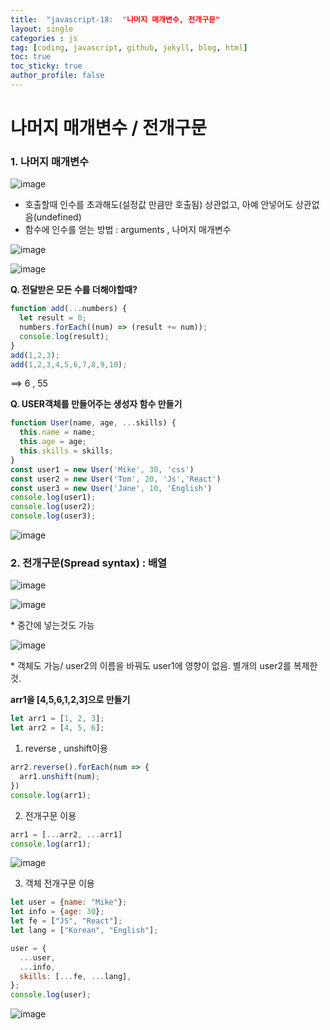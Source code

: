 ```yaml
---
title:  "javascript-18:  "나머지 매개변수, 전개구문"
layout: single
categories : js
tag: [coding, javascript, github, jekyll, blog, html]
toc: true
toc_sticky: true
author_profile: false
---
```


# 나머지 매개변수 / 전개구문

### 1. 나머지 매개변수

![image](https://user-images.githubusercontent.com/111720411/197483000-d9d55886-00ce-4993-a403-92fa7a431299.png)

- 호출할때 인수를 초과해도(설정값 만큼만 호출됨) 상관없고, 아예 안넣어도 상관없음(undefined)
- 함수에 인수를 얻는 방법 : arguments , 나머지 매개변수

![image](https://user-images.githubusercontent.com/111720411/197483106-32db6957-00d7-4ed4-a524-1220b578f5b3.png)

![image](https://user-images.githubusercontent.com/111720411/197483112-3368f9cb-80e2-4099-9ca7-33b37d3390d2.png)

**Q. 전달받은 모든 수를 더해야할때?**

```js
function add(...numbers) {
  let result = 0;
  numbers.forEach((num) => (result += num));
  console.log(result);
}
add(1,2,3);
add(1,2,3,4,5,6,7,8,9,10);
```
==> 6 , 55


**Q. USER객체를 만들어주는 생성자 함수 만들기**

```js
function User(name, age, ...skills) {
  this.name = name;
  this.age = age;
  this.skills = skills;
}
const user1 = new User('Mike', 30, 'css')
const user2 = new User('Tom', 20, 'Js','React')
const user3 = new User('Jane', 10, 'English')
console.log(user1);
console.log(user2);
console.log(user3);
```

![image](https://user-images.githubusercontent.com/111720411/197483514-385c7df8-f10a-4ed3-b317-16eebd294128.png)

### 2. 전개구문(Spread syntax) : 배열

![image](https://user-images.githubusercontent.com/111720411/197483645-ec63866b-6f57-4d9c-8c24-3674b9dd52af.png)

![image](https://user-images.githubusercontent.com/111720411/197483655-5a3e2da0-fcf1-476b-8edd-23ff78dddb0f.png)

\* 중간에 넣는것도 가능

![image](https://user-images.githubusercontent.com/111720411/197483708-931f6e94-1d73-4d86-bce2-ed43ee449bbf.png)

\* 객체도 가능/ user2의 이름을 바꿔도 user1에 영향이 없음. 별개의 user2를 복제한것.

**arr1을 [4,5,6,1,2,3]으로 만들기**

```js
let arr1 = [1, 2, 3];
let arr2 = [4, 5, 6];
```

1. reverse , unshift이용

```js
arr2.reverse().forEach(num => {
  arr1.unshift(num);
})
console.log(arr1);
```

2. 전개구문 이용
```js
arr1 = [...arr2, ...arr1]
console.log(arr1);
```

![image](https://user-images.githubusercontent.com/111720411/197485690-8df76f9a-d70e-4f42-8458-9523243e2602.png)

3. 객체 전개구문 이용
```js
let user = {name: "Mike"};
let info = {age: 30};
let fe = ["JS", "React"];
let lang = ["Korean", "English"];
```
```js
user = {
  ...user,
  ...info,
  skills: [...fe, ...lang],
};
console.log(user);
```

![image](https://user-images.githubusercontent.com/111720411/197485735-1d7067a9-39e3-4e92-a972-a8d68ed89254.png)





 









